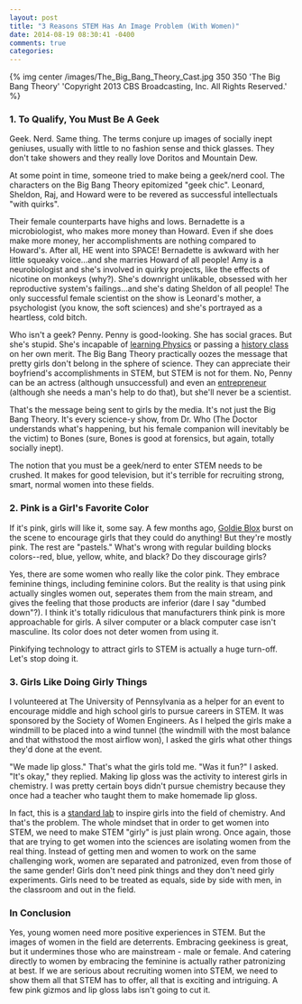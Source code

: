 ```yaml
---
layout: post
title: "3 Reasons STEM Has An Image Problem (With Women)"
date: 2014-08-19 08:30:41 -0400
comments: true
categories: 
---
```

{% img center /images/The_Big_Bang_Theory_Cast.jpg 350 350 'The Big Bang Theory' 'Copyright 2013 CBS Broadcasting, Inc. All Rights Reserved.' %}

### 1. To Qualify, You Must Be A Geek ###
Geek. Nerd. Same thing. The terms conjure up images of socially inept geniuses, usually with little to no fashion sense and thick glasses. They don't take showers and they really love Doritos and Mountain Dew. 

At some point in time, someone tried to make being a geek/nerd cool. The characters on the Big Bang Theory epitomized "geek chic". Leonard, Sheldon, Raj, and Howard were to be revered as successful intellectuals "with quirks". 

Their female counterparts have highs and lows. Bernadette is a microbiologist, who makes more money than Howard. Even if she does make more money, her accomplishments are nothing compared to Howard's. After all, HE went into SPACE! Bernadette is awkward with her little squeaky voice…and she marries Howard of all people! Amy is a neurobiologist and she's involved in quirky projects, like the effects of nicotine on monkeys (why?). She's downright unlikable, obsessed with her reproductive system's failings…and she's dating Sheldon of all people! The only successful female scientist on the show is Leonard's mother, a psychologist (you know, the soft sciences) and she's portrayed as a heartless, cold bitch.

Who isn't a geek? Penny. Penny is good-looking. She has social graces. But she's stupid. She's incapable of [learning Physics](http://bigbangtheory.wikia.com/wiki/The_Gorilla_Experiment) or passing a [history class](http://bigbangtheory.wikia.com/wiki/The_Extract_Obliteration) on her own merit. The Big Bang Theory practically oozes the message that pretty girls don't belong in the sphere of science. They can appreciate their boyfriend's accomplishments in STEM, but STEM is not for them. No, Penny can be an actress (although unsuccessful) and even an [entrepreneur](http://bigbangtheory.wikia.com/wiki/The_Work_Song_Nanocluster) (although she needs a man's help to do that), but she'll never be a scientist.

That's the message being sent to girls by the media. It's not just the Big Bang Theory. It's every science-y show, from Dr. Who (The Doctor understands what's happening, but his female companion will inevitably be the victim) to Bones (sure, Bones is good at forensics, but again, totally socially inept).

The notion that you must be a geek/nerd to enter STEM needs to be crushed. It makes for good television, but it's terrible for recruiting strong, smart, normal women into these fields.

### 2. Pink is a Girl's Favorite Color ###
If it's pink, girls will like it, some say. A few months ago, [Goldie Blox](http://www.goldieblox.com/) burst on the scene to encourage girls that they could do anything! But they're mostly pink. The rest are "pastels." What's wrong with regular building blocks colors--red, blue, yellow, white, and black? Do they discourage girls?

Yes, there are some women who really like the color pink. They embrace feminine things, including feminine colors. But the reality is that using pink actually singles women out, seperates them from the main stream, and gives the feeling that those products are inferior (dare I say "dumbed down"?). I think it's totally ridiculous that manufacturers think pink is more approachable for girls. A silver computer or a black computer case isn't masculine. Its color does not deter women from using it.

Pinkifying technology to attract girls to STEM is actually a huge turn-off. Let's stop doing it.

### 3. Girls Like Doing Girly Things ###
I volunteered at The University of Pennsylvania as a helper for an event to encourage middle and high school girls to pursue careers in STEM. It was sponsored by the Society of Women Engineers. As I helped the girls make a windmill to be placed into a wind tunnel (the windmill with the most balance and that withstood the most airflow won), I asked the girls what other things they'd done at the event.

"We made lip gloss." That's what the girls told me. "Was it fun?" I asked. "It's okay," they replied. Making lip gloss was the activity to interest girls in chemistry. I was pretty certain boys didn't pursue chemistry because they once had a teacher who taught them to make homemade lip gloss.

In fact, this is a [standard lab](http://aspire.swe.org/index.php?option=com_content&view=article&id=39&Itemid=113) to inspire girls into the field of chemistry. And that's the problem. The whole mindset that in order to get women into STEM, we need to make STEM "girly" is just plain wrong. Once again, those that are trying to get women into the sciences are isolating women from the real thing. Instead of getting men and women to work on the same challenging work, women are separated and patronized, even from those of the same gender! Girls don't need pink things and they don't need girly experiments. Girls need to be treated as equals, side by side with men, in the classroom and out in the field.

### In Conclusion ###
Yes, young women need more positive experiences in STEM. But the images of women in the field are deterrents. Embracing geekiness is great, but it undermines those who are mainstream - male or female. And catering directly to women by embracing the feminine is actually rather patronizing at best. If we are serious about recruiting women into STEM, we need to show them all that STEM has to offer, all that is exciting and intriguing. A few pink gizmos and lip gloss labs isn't going to cut it.